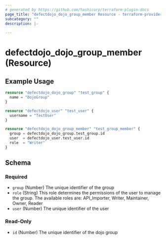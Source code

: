 ```yaml
---
# generated by https://github.com/hashicorp/terraform-plugin-docs
page_title: "defectdojo_dojo_group_member Resource - terraform-provider-defectdojo"
subcategory: ""
description: |-
  
---
```


# defectdojo_dojo_group_member (Resource)



## Example Usage

```terraform
resource "defectdojo_dojo_group" "test_group" {
  name = "DojoGroup"
}

resource "defectdojo_user" "test_user" {
  username = "TestUser"
}

resource "defectdojo_dojo_group_member" "test_group_member" {
  group = defectdojo_dojo_group.test_group.id
  user  = defectdojo_user.test_user.id
  role  = "Writer"
}
```

<!-- schema generated by tfplugindocs -->
## Schema

### Required

- `group` (Number) The unique identifier of the group
- `role` (String) This role determines the permissions of the user to manage the group. The available roles are: API_Importer, Writer, Maintainer, Owner, Reader
- `user` (Number) The unique identifier of the user

### Read-Only

- `id` (Number) The unique identifier of the dojo group
